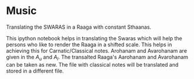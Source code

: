 # Music
Translating the SWARAS in a Raaga with constant Sthaanas.

This ipython notebook helps in translating the Swaras which will help the persons who like to render the Raaga in a shifted 
scale. This helps in achieving this for Carnatic/Classical notes. Arohanam and Avarohanam are given in the $A_u$ and $A_l$.
 The transalted Raaga's Aarohanam and Avarohanam can be taken as new. The file with classical notes will be translated and stored in a different file.

